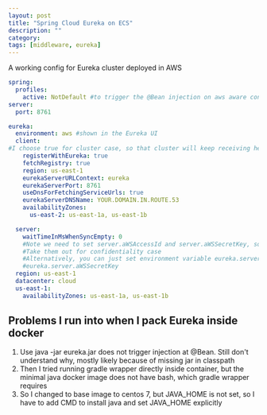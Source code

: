 ```yaml
---
layout: post
title: "Spring Cloud Eureka on ECS"
description: ""
category: 
tags: [middleware, eureka]
---
```

A working config for Eureka cluster deployed in AWS
```yaml
spring:
  profiles:
    active: NotDefault #to trigger the @Bean injection on aws aware context
server:
  port: 8761

eureka:
  environment: aws #shown in the Eureka UI
  client:
#I choose true for cluster case, so that cluster will keep receiving heartbeats and some false alarms will not be raised
    registerWithEureka: true 
    fetchRegistry: true
    region: us-east-1
    eurekaServerURLContext: eureka
    eurekaServerPort: 8761
    useDnsForFetchingServiceUrls: true
    eurekaServerDNSName: YOUR.DOMAIN.IN.ROUTE.53
    availabilityZones:
      us-east-2: us-east-1a, us-east-1b

  server:
    waitTimeInMsWhenSyncEmpty: 0
    #Note we need to set server.aWSAccessId and server.aWSSecretKey, so that the instance can bind to an EIP
    #Take them out for confidentiality case
    #Alternatively, you can just set environment variable eureka.server.aWSAccessId and 
    #eureka.server.aWSSecretKey
  region: us-east-1
  datacenter: cloud
  us-east-1:
    availabilityZones: us-east-1a, us-east-1b
```

Problems I run into when I pack Eureka inside docker
--------------
1. Use java -jar eureka.jar does not trigger injection at @Bean. Still don't understand why, mostly likely because of missing jar in classpath
2. Then I tried running gradle wrapper directly inside container, but the minimal java docker image does not have bash, which gradle wrapper requires
3. So I changed to base image to centos 7, but JAVA_HOME is not set, so I have to add CMD to install java and set JAVA_HOME explicitly
